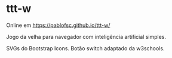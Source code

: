 # ttt-w
Online em https://pablofsc.github.io/ttt-w/

Jogo da velha para navegador com inteligência artificial simples.

SVGs do Bootstrap Icons.
Botão switch adaptado da w3schools.
